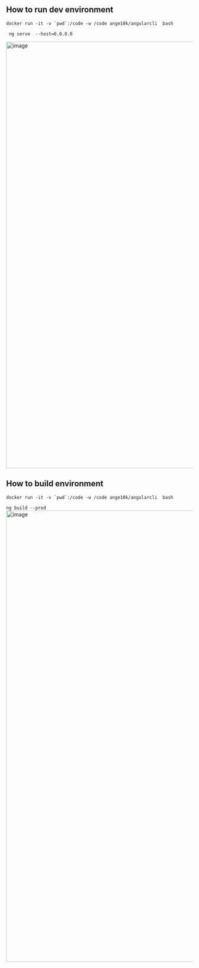 ## How to run dev environment
  ```docker run -it -v `pwd`:/code -w /code ange10k/angularcli  bash ```
 

``` ng serve  --host=0.0.0.0```

<img width="1149" alt="image" src="https://user-images.githubusercontent.com/55437881/222406040-de65277d-ee15-4be5-9400-15f541b9508f.png">

## How to build  environment
```docker run -it -v `pwd`:/code -w /code ange10k/angularcli  bash ```
 

``` ng build --prod ```
<img width="1216" alt="image" src="https://user-images.githubusercontent.com/55437881/222471735-d14952fa-69fe-4096-a8c8-9d1275078b80.png">



